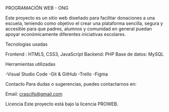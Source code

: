 PROGRAMACIÓN WEB - ONG

Este proyecto es un sitio web diseñado para facilitar donaciones a una escuela, teniendo como objetivo el crear una plataforma sencilla, segura y accesible para que padres, alumnos y comunidad en general puedan apoyar económicamente diferentes iniciativas escolares.

Tecnologías usadas

Frontend : HTML5, CSS3, JavaScript
Backend: PHP
Base de datos: MySQL

Herramientas utilizadas

-Visual Studio Code
-Git & GitHub
-Trello
-Figma

Contacto
Para dudas o sugerencias, puedes contactarnos en:

Email: crascifs@gmail.com

Licencia
Este proyecto está bajo la licencia PROWEB.
